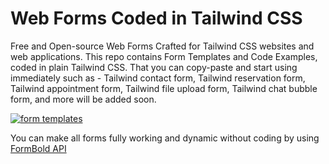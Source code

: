 # Web Forms Coded in Tailwind CSS
Free and Open-source Web Forms Crafted for Tailwind CSS websites and web applications. This repo contains Form Templates and Code Examples, coded in plain Tailwind CSS. That you can copy-paste and start using immediately such as - Tailwind contact form, Tailwind reservation form, Tailwind appointment form, Tailwind file upload form, Tailwind chat bubble form, and more will be added soon.

[![form templates](https://cdn.formbold.com/form-templates.jpg)](https://formbold.com/templates)


You can make all forms fully working and dynamic without coding by using [FormBold API](https://formbold.com/)
